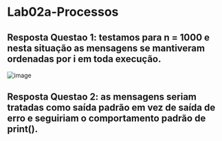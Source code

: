 # Lab02a-Processos

## Resposta Questao 1: testamos para n = 1000 e nesta situação as mensagens se mantiveram ordenadas por i em toda execução.
![image](https://github.com/Gugrggg/Lab02a---Processos/assets/124708512/61412c7d-8227-4175-a75d-8359d7c3e005)

## Resposta Questao 2: as mensagens seriam tratadas como saída padrão em vez de saída de erro e seguiriam o comportamento padrão de print().
